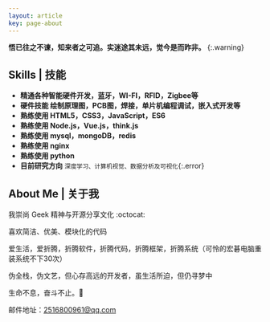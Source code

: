 ```yaml
---
layout: article
key: page-about
---
```


**悟已往之不谏，知来者之可追。实迷途其未远，觉今是而昨非。**
{:.warning}

## Skills | 技能

- **精通各种智能硬件开发，蓝牙，WI-FI，RFID，Zigbee等**
- **硬件技能 绘制原理图，PCB图，焊接，单片机编程调试，嵌入式开发等**
- **熟练使用 HTML5，CSS3，JavaScript，ES6**
- **熟练使用 Node.js，Vue.js，think.js**
- **熟练使用 mysql，mongoDB，redis**
- **熟练使用 nginx**
- **熟练使用 python**
- **目前研究方向** `深度学习、计算机视觉、数据分析及可视化`{:.error}

<!--more-->

## About Me | 关于我

我崇尚 Geek 精神与开源分享文化 :octocat: 

喜欢简洁、优美、模块化的代码

爱生活，爱折腾，折腾软件，折腾代码，折腾框架，折腾系统（可怜的宏碁电脑重装系统不下30次）

伪全栈，伪文艺，但心存高远的开发者，虽生活所迫，但仍寻梦中

生命不息，奋斗不止。:muscle:

<!-- 平时喜欢看看书 :books:，玩玩游戏。没事跑跑步 :runner:，看看电影 :movie_camera: ，聚个餐 :rice: :notes:。一个很普通的开发者。:see_no_evil:

感谢计算机给我们提供了一个完美的试验场，这里没有太多的约束，就像*我的世界*一样，是一片自由的乌托邦之地。在这里，我们可以让想象力 :thought_balloon: 自由驰骋 :rocket:，让计算机完成我们想做的事。 -->

邮件地址：[2516800961@qq.com](mailto:2516800961@qq.com)

